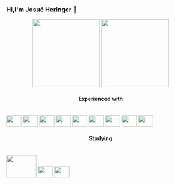 ### Hi,I'm Josué Heringer 👋


<div align="center">
  <img height="180em" src="https://github-readme-stats.vercel.app/api?username=josueodh&show_icons=true&theme=tokyonight&include_all_commits=true&count_private=true"/>
  <img height="180em" src="https://github-readme-stats.vercel.app/api/top-langs/?username=josueodh&layout=compact&langs_count=7&theme=tokyonight"/>
</div>
  
#### <div align="center">Experienced with</div>
<div style="display: inline-block" align="center"><br>
 <img height="30" width="40" src="https://cdn.jsdelivr.net/gh/devicons/devicon/icons/amazonwebservices/amazonwebservices-original-wordmark.svg" />
 <img height="30" width="40" src="https://cdn.jsdelivr.net/gh/devicons/devicon/icons/react/react-original-wordmark.svg" />
 <img height="30" width="40" src="https://cdn.jsdelivr.net/gh/devicons/devicon/icons/nodejs/nodejs-original-wordmark.svg" />
 <img height="30" width="40" src="https://cdn.jsdelivr.net/gh/devicons/devicon/icons/typescript/typescript-original.svg" />
 <img height="30" width="40" src="https://cdn.jsdelivr.net/gh/devicons/devicon/icons/docker/docker-plain-wordmark.svg" />
 <img height="30" width="40" src="https://cdn.jsdelivr.net/gh/devicons/devicon/icons/git/git-original-wordmark.svg" />
 <img height="30" width="40" src="https://cdn.jsdelivr.net/gh/devicons/devicon/icons/jest/jest-plain.svg" />
 <img height="30" width="40" src="https://cdn.jsdelivr.net/gh/devicons/devicon/icons/mysql/mysql-plain-wordmark.svg" />
 <img height="30" width="40" src="https://cdn.jsdelivr.net/gh/devicons/devicon/icons/handlebars/handlebars-original-wordmark.svg" />
</div>




#### <div align="center">Studying</div>
<div style="display: inline-block" align="center"><br>
     <img height="60" width="80" src="https://cdn.jsdelivr.net/gh/devicons/devicon/icons/nextjs/nextjs-original-wordmark.svg" />
     <img height="30" width="40" src="https://cdn.jsdelivr.net/gh/devicons/devicon/icons/mongodb/mongodb-original-wordmark.svg" />
     <img height="30" width="40" src="https://cdn.jsdelivr.net/gh/devicons/devicon/icons/jamstack/jamstack-original-wordmark.svg" />
</div>
